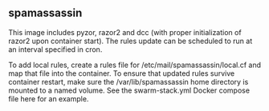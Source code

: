 ## spamassassin

This image includes pyzor, razor2 and dcc (with proper initialization of
razor2 upon container start). The rules update can be scheduled to run at an
interval specified in cron.

To add local rules, create a rules file for /etc/mail/spamassassin/local.cf
and map that file into the container. To ensure that updated rules survive
container restart, make sure the /var/lib/spamassassin home directory is
mounted to a named volume. See the swarm-stack.yml Docker compose
file here for an example.
